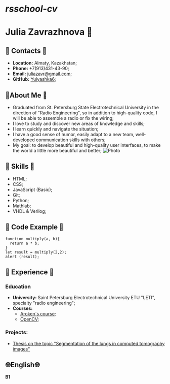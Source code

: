 # ***rsschool-cv***

# **Julia Zavrazhnova** :space_invader: 

## :bell: **Contacts** :bell:
- **Location:** Almaty, Kazakhstan;
- **Phone:** +7(913)431-43-90;
- **Email:** juliazavr@gmail.com;
- **GitHub:** [Yulyashka6](https://github.com/Yulyashka6);

## :speech_balloon:**About Me** :speech_balloon:
- Graduated from St. Petersburg State Electrotechnical University in the direction of "Radio Engineering", so in addition to high-quality code, I will be able to assemble a radio or fix the wiring;
- I love to study and discover new areas of knowledge and skills;
- I learn quickly and navigate the situation;
- I have a good sense of humor, easily adapt to a new team, well-developed communication skills with others;
- My goal: to develop beautiful and high-quality user interfaces, to make the world a little more beautiful and better;
![Photo](file:///C:/Users/julia/Downloads/photo_2023-07-01_13-35-59.jpg)

## :muscle: **Skills** :muscle:
- HTML;
- CSS;
- JavaScript (Basic);
- Git;
- Python;
- Mathlab;
- VHDL & Verilog;

## :brain: **Code Example** :brain:
```
function multiply(a, b){
  return a * b;
}
let result = multiply(2,2);
alert (result);
```

## :footprints: **Experience** :footprints:
### **Education**
- **University:** Saint Petersburg Electrotechnical University ETU "LETI", specialty "radio engineering";
- **Courses:**
  - [Aroken`s course](https://www.youtube.com/watch?v=UIKyAKC0ab8&list=PLNaJj8xMY1XQgYzVhLEFD4WSKqEhj4Sx1);
  - [OpenCV](https://opencv.org/university/free-opencv-course/);
### **Projects**:
- [Thesis on the topic "Segmentation of the lungs in computed tomography images"](https://github.com/Yulyashka6/Segmentation-lung-)

## :globe_with_meridians:**English**:globe_with_meridians:
**B1**






